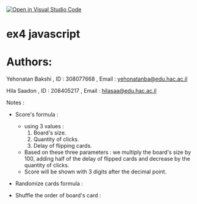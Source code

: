 [![Open in Visual Studio Code](https://classroom.github.com/assets/open-in-vscode-c66648af7eb3fe8bc4f294546bfd86ef473780cde1dea487d3c4ff354943c9ae.svg)](https://classroom.github.com/online_ide?assignment_repo_id=9537662&assignment_repo_type=AssignmentRepo)

# ex4 javascript

# Authors:
Yehonatan Bakshi , ID : 308077668 , Email : yehonatanba@edu.hac.ac.il

Hila Saadon , ID : 208405217 , Email : hilasaa@edu.hac.ac.il

Notes :
- Score's formula :
    - using 3 values : 
      1. Board's size.
      2. Quantity of clicks.
      3. Delay of flipping cards.
    - Based on these three parameters : we multiply the board's size by 100, adding half of the delay of flipped cards and decrease by the quantity of clicks.
    - Score will be shown with 3 digits after the decimal point.

- Randomize cards formula :

- Shuffle the order of board's card :
